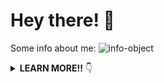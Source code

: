 # Hey there! 👋

Some info about me: ![info-object](https://lh3.googleusercontent.com/pw/ACtC-3d3G8VMTuUUbCFF8_IQnPKPzB7ZAevgKoroENA44T12_olteShswCgQDU12sOBIc-PgIpCpv08GQ58RtB8eCuwcM0_flQKwu_NQhqhyiwV0K_Fzcbu3vQxuLaVAh8L7RYnUTTiY-VmN_VHl6EsHlxuH=w1674-h1164-no?authuser=0)

<details>
  <summary><b>LEARN MORE!!</b> 👇</summary>

## 📈 My GitHub Stats:
![My github stats](https://github-readme-stats.vercel.app/api?username=Chase-42&show_icons=true&title_color=fff&icon_color=79ff97&text_color=9f9f9f&bg_color=151515)

## ⌨️ My Top Languages:
![Top Langs](https://github-readme-stats.vercel.app/api/top-langs/?username=Chase-42&layout=compact&theme=dark&show_icons=true&hide_border=true&private=true)

## 🔭 I'm currently working on:
[SetPatrol](https://www.setpatrol.com/), a marketplace where people who need high-end photography and film equipment can find people who are willing to rent it out. 

I'm also constantly tweaking my [portfolio website](https://chasecollins.tech), a single page React app that I built from scratch and styled using [Styled-Components](https://styled-components.com/). 

## 🌱 I'm currently learning:

- [Python](https://www.python.org/)
- [TypeScript](https://www.typescriptlang.org/)


## 📫 Links where you can find me:

📌 [Portfolio](https://chasecollins.tech)

📌 [Resume](https://resume.creddle.io/resume/8qf10czfrxt)

📌 [LinkedIn](https://www.linkedin.com/in/chase-collins42/)

📌 [dev.to](https://dev.to/chase42)

</details>

